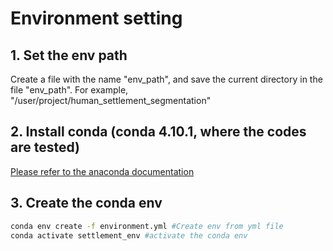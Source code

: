 # Environment setting
## 1. Set the env path
Create a file with the name "env_path", and save the current directory in the file "env_path". For example, "/user/project/human_settlement_segmentation"

## 2. Install conda (conda 4.10.1, where the codes are tested)
[Please refer to the anaconda documentation](https://docs.anaconda.com/anaconda/install/)

## 3. Create the conda env
```bash
conda env create -f environment.yml #Create env from yml file
conda activate settlement_env #activate the conda env
```
